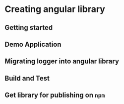 # Creating angular library


## Getting started


## Demo Application


## Migrating logger into angular library


## Build and Test



## Get library for publishing on  `npm`
